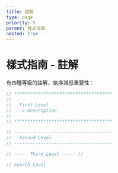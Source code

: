 ```yaml
---
title: 註解
type: page
priority: 5
parent: 樣式指南
nested: true
---
```


樣式指南 - 註解
=====================

有四種等級的註解，依序減低重要性：

```sass
// *************************************
//
//   First Level
//   -> Description
//
// *************************************

// -------------------------------------
//   Second Level
// -------------------------------------

// ----- Third Level ----- //

// Fourth Level
```
